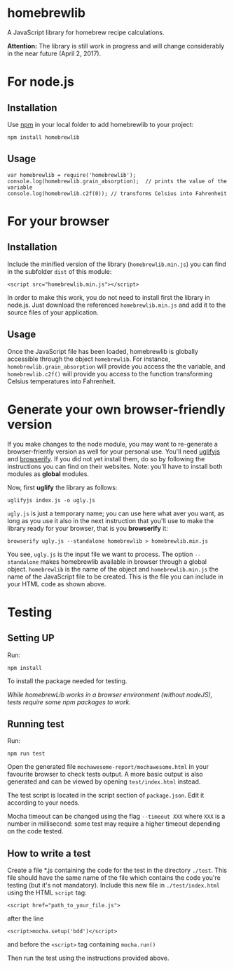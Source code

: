 # homebrewlib
A JavaScript library for homebrew recipe calculations.

**Attention:** The library is still work in progress and will change considerably in the near future (April 2, 2017).

# For node.js

## Installation
Use [npm](https://www.npmjs.com/) in your local folder to add homebrewlib
to your project:
```
npm install homebrewlib
```

## Usage
```
var homebrewlib = require('homebrewlib');
console.log(homebrewlib.grain_absorption);  // prints the value of the variable
console.log(homebrewlib.c2f(0)); // transforms Celsius into Fahrenheit
```

# For your browser

## Installation
Include the minified version of the library (`homebrewlib.min.js`) you can
find in the subfolder `dist` of this module:
```
<script src="homebrewlib.min.js"></script>
```
In order to make this work, you do not need to install first the library in
node.js. Just download the referenced `homebrewlib.min.js` and add it to the
source files of your application.

## Usage
Once the JavaScript file has been loaded, homebrewlib is globally accessible
through the object `homebrewlib`. For instance, `homebrewlib.grain_absorption`
will provide you access the the variable, and `homebrewlib.c2f()` will provide
you access to the function transforming Celsius temperatures into Fahrenheit.

# Generate your own browser-friendly version
If you make changes to the node module, you may want to re-generate a
browser-friently version as well for your personal use.
You'll need [uglifyjs](https://github.com/mishoo/UglifyJS2) and
[browserify](http://browserify.org/). If you did not yet install them,
do so by following the instructions you can find on their websites. Note:
you'll have to install both modules as **global** modules.

Now, first **uglify** the library as follows:
```
uglifyjs index.js -o ugly.js
```
`ugly.js` is just a temporary name; you can use here what aver you want,
as long as you use it also in the next instruction that you'll use to make
the library ready for your browser, that is you **browserify** it:
```
browserify ugly.js --standalone homebrewlib > homebrewlib.min.js
```
You see, `ugly.js` is the input file we want to process. The option
`--standalone` makes homebrewlib available in browser through a
global object. `homebrewlib` is the name of the object and `homebrewlib.min.js`
the name of the JavaScript file to be created. This is the file you can include
in your HTML code as shown above.

# Testing
## Setting UP
Run:

`npm install`

To install the package needed for testing.

*While homebrewLib works in a browser environment (without nodeJS), tests
require some npm packages to work.*
## Running test
Run:

`npm run test` 

Open the generated file `mochawesome-report/mochawesome.html` in your favourite browser to check tests output.
A more basic output is also generated and can be viewed by opening `test/index.html` instead.

The test script is located in the script section of `package.json`. Edit it according to your needs.

Mocha timeout can be changed using the flag `--timeout XXX` where `XXX` is a number in millisecond:
some test may require a higher timeout depending on the code tested.

## How to write a test
Create a file *.js containing the code for the test in the directory `./test`. This file should have the same name of
the file which contains the code you're testing (but it's not mandatory). Include this new file in `./test/index.html`
using the HTML `script` tag:

`<script href="path_to_your_file.js">`

after the line 

`<script>mocha.setup('bdd')</script>`

and before the `<script>` tag containing `mocha.run()`

Then run the test using the instructions provided above.
